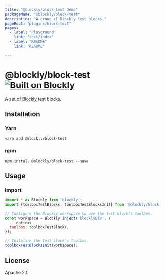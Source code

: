```yaml
---
title: "@blockly/block-test Demo"
packageName: "@blockly/block-test"
description: "A group of Blockly test blocks."
pageRoot: "plugins/block-test"
pages:
  - label: "Playground"
    link: "test/index"
  - label: "README"
    link: "README"

---
```

# @blockly/block-test [![Built on Blockly](https://tinyurl.com/built-on-blockly)](https://github.com/google/blockly)

A set of [Blockly](https://www.npmjs.com/package/blockly) test blocks.

## Installation

### Yarn
```
yarn add @blockly/block-test
```

### npm
```
npm install @blockly/block-test --save
```

## Usage

### Import
```js
import * as Blockly from 'blockly';
import {toolboxTestBlocks, toolboxTestBlocksInit} from '@blockly/block-test';

// Configure the Blockly workspace to use the test block's toolbox.
const workspace = Blockly.inject('blocklyDiv', {
  ...options
  toolbox: toolboxTestBlocks,
});

// Initalize the test block's toolbox.
toolboxTestBlocksInit(workspace);
```

## License
Apache 2.0
